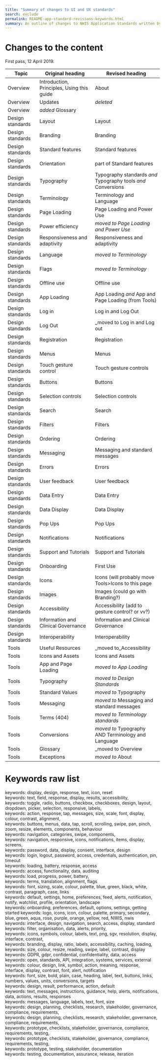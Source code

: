 ```yaml
---
title: "Summary of changes to UI and UX standards"
search: exclude
permalink: README-app-standard-revisions-keywords.html
summary: An outline of changes to NWIS Application Standards written by Rescon Technologies.
---
```


# Changes to the content

First pass, 12 April 2019.

|Topic         |Original heading | Revised heading |
|--------------|----------|----------|
|Overview      |Introduction, Principles, Using this guide |About |
|Overview      |Updates | _deleted_|
|Overview      |_added_ Glossary |
|Design standards |Layout | Layout |
|Design standards |Branding |Branding |
|Design standards |Standard features |Standard features |
|Design standards |Orientation | part of Standard features |
|Design standards |Typography | Typography standards *and* Typography tools *and* Conversions |
|Design standards |Terminology | Terminology and Language |
|Design standards |Page Loading | Page Loading and Power Use |
|Design standards |Power efficiency | _moved to Page Loading and Power Use_|
|Design standards |Responsiveness and adaptivity |Responsiveness and adaptivity |
|Design standards |Language | _moved to Terminology_|
|Design standards |Flags |_moved to Terminology_|
|Design standards |Offline use |Offline use |
|Design standards |App Loading |App Loading _and_ App and Page Loading (from Tools)  |
|Design standards |Log in | Log in and Log Out |
|Design standards |Log Out | _moved to Log in and Log out|
|Design standards |Registration | Registration |
|Design standards |Menus |Menus |
|Design standards |Touch gesture control | Touch gesture controls |
|Design standards |Buttons |Buttons |
|Design standards |Selection controls |Selection controls |
|Design standards |Search |Search |
|Design standards |Filters |Filters |
|Design standards |Ordering |Ordering |
|Design standards |Messaging |Messaging and standard messages  |
|Design standards |Errors |Errors  |
|Design standards |User feedback  |User feedback  |
|Design standards |Data Entry  |Data Entry  |
|Design standards |Data Display  |Data Display  |
|Design standards |Pop Ups  |Pop Ups  |
|Design standards |Notifications    |Notifications    |
|Design standards |Support and Tutorials   |Support and Tutorials    |
|Design standards |Onboarding  |First Use    |
|Design standards |Icons   |Icons (will probably move Tools>Icons to this page   |
|Design standards |Images    | Images (could go with Branding?)   |
|Design standards |Accessibility  |Accessibility (add to gesture control? or vv?)    |
|Design standards |Information and Clinical Governance | Information and Clinical Governance  |
|Design standards |Interoperability |Interoperability |
|Tools | Useful Resources | _moved to_Accessibility|
|Tools | Icons and Assets | Icons and Assets|
|Tools |App and Page Loading |_moved to App Loading_|
|Tools |Typography |_moved to Design Standards_|
|Tools |Standard Values  | _moved to_ Typography  |
|Tools |Messaging | _moved to_ Messaging and standard messages |
|Tools |Terms (404) |_moved to Terminology standards_|
|Tools |Conversions  |_moved to_ Typography AND Terminology and Language |
|Tools |Glossary | _moved to Overview|
|Tools |Exceptions  |_moved to_ About   |

# Keywords raw list

keywords: display, design, response, text, icon, reset  
keywords: text, field, response, display, results, accessibility,   
keywords: toggle, radio, buttons, checkbox, checkboxes, design, layout, dropdown, picker, selection, responsive, labels,   
keywords: action, response, tap, messages, size, scale, font, display, colour, contrast, alignment,   
keywords: buttons, menus, data, tap, scroll, scrolling, swipe, pan, pinch, zoom, resize, elements, components, behaviour  
keywords: navigation, categories, swipe, components,   
keywords: navigation, responsive, icons, notifications, items, display, screens,   
keywords: password, data, display, consent, interface, design  
keywords: login, logout, password, access, credentials, authentication, pin, timeout  
keywords: loading, battery, response, access  
keywords: access, functionality, data, auditing  
keywords: load, progress, power, battery,   
keywords: terms, translation, alignment, flags  
keywords: font, sizing, scale, colour, palette, blue, green, black, white, contrast, paragraph, case, links  
keywords: default, settings, home, preferences, feed, alerts, notification, notify, watchlist, profile, orientation, landscape  
keywords: onboarding, preferences, default, options, settings, getting started
keywords: logo, icons, icon, colour, palette, primary, secondary, blue, green, aqua, rose, purple, orange, yellow, red, NWIS, nwis  
keywords: interface, design, navigation, search, access, display, standard  
keywords: filter, organisation, data, alerts, priority,   
keywords: icons, symbols, colour, labels, text, png, sgv, resolution, display, interface, contrast,   
keywords: branding, display, ratio, labels, accessibility, caching, loading,   
keywords: size, colour, resize, reading, swipe, label, contrast, display  
keywords: GDPR, gdpr, confidential, confidentiality, data, access  
keywords: open, standards, API, integration, systems, services, external  
keywords: colour, design, link, symbol, action, meaning, response, interface, display, contrast, font, alert, notification  
keywords: font, size, bold, plain, case, heading, label, text, buttons, links, numbers, values, units, conversions, targets  
keywords: design, result, performance, action, default  
keywords: text, messages, instructions, guidance, help, alerts, notifications, data, actions, results, responses  
keywords: messages, language, labels, text, font, size  
keywords: design, planning, checklists, research, stakeholder, governance, compliance, requirements,   
keywords: design, planning, checklists, research, stakeholder, governance, compliance, requirements,   
keywords: prototype, checklists, stakeholder, governance, compliance, requirements, testing,   
keywords: prototype, checklists, stakeholder, governance, compliance, requirements, testing,   
keywords: prototype, testing, stakeholder, documentation  
keywords: testing, documentation, assurance, release, iteration  